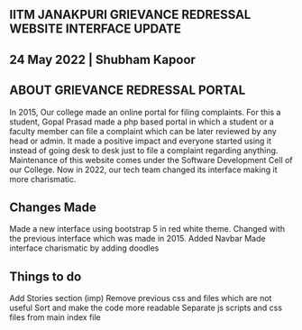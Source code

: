 ## IITM JANAKPURI GRIEVANCE REDRESSAL WEBSITE INTERFACE UPDATE 

## 24 May 2022 | Shubham Kapoor

## ABOUT GRIEVANCE REDRESSAL PORTAL
In 2015, Our college made an online portal for filing complaints. For this a student, Gopal Prasad made a php based portal in which a student or a faculty member can file a complaint which can be later reviewed by any head or admin. It made a positive impact and everyone started using it instead of going desk to desk just to file a complaint regarding anything. Maintenance of this website comes under the Software Development Cell of our College. Now in 2022, our tech team changed its interface making it more charismatic.


##  Changes Made ##
Made a new interface using bootstrap 5 in red white theme.
Changed with the previous interface which was made in 2015.
Added Navbar 
Made interface charismatic by adding doodles

## Things to do ##
Add Stories section (imp)
Remove previous css and files which are not useful
Sort and make the code more readable
Separate js scripts and css files from main index file
